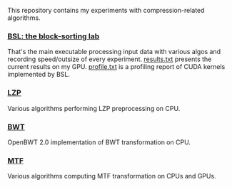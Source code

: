 This repository contains my experiments with compression-related algorithms.

### [BSL: the block-sorting lab](bsl.cu)
That's the main executable processing input data with various algos and recording speed/outsize of every experiment.
[results.txt](results.txt) presents the current results on my GPU.
[profile.txt](profile.txt) is a profiling report of CUDA kernels implemented by BSL.

### [LZP](lzp)
Various algorithms performing LZP preprocessing on CPU.

### [BWT](bwt)
OpenBWT 2.0 implementation of BWT transformation on CPU.

### [MTF](mtf)
Various algorithms computing MTF transformation on CPUs and GPUs.
